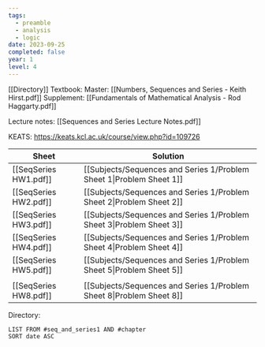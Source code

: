```yaml
---
tags:
  - preamble
  - analysis
  - logic
date: 2023-09-25
completed: false
year: 1
level: 4
---
```

[[Directory]]
Textbook:
Master: [[Numbers, Sequences and Series - Keith Hirst.pdf]]
Supplement: [[Fundamentals of Mathematical Analysis - Rod Haggarty.pdf]]

Lecture notes: [[Sequences and Series Lecture Notes.pdf]]

KEATS: https://keats.kcl.ac.uk/course/view.php?id=109726

| Sheet                 | Solution                                                             |
| --------------------- | -------------------------------------------------------------------- |
| [[SeqSeries HW1.pdf]] | [[Subjects/Sequences and Series 1/Problem Sheet 1\|Problem Sheet 1]] |
| [[SeqSeries HW2.pdf]] | [[Subjects/Sequences and Series 1/Problem Sheet 2\|Problem Sheet 2]] |
| [[SeqSeries HW3.pdf]] | [[Subjects/Sequences and Series 1/Problem Sheet 3\|Problem Sheet 3]] |
| [[SeqSeries HW4.pdf]] | [[Subjects/Sequences and Series 1/Problem Sheet 4\|Problem Sheet 4]] |
| [[SeqSeries HW5.pdf]] | [[Subjects/Sequences and Series 1/Problem Sheet 5\|Problem Sheet 5]] |
|                       |                                                                      |
| [[SeqSeries HW8.pdf]] | [[Subjects/Sequences and Series 1/Problem Sheet 8\|Problem Sheet 8]]                                                                     |

Directory:
```dataview
LIST FROM #seq_and_series1 AND #chapter
SORT date ASC
```
